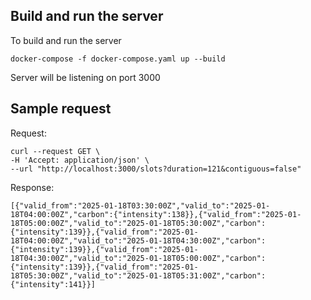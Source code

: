 ## Build and run the server


To build and run the server

```
docker-compose -f docker-compose.yaml up --build
```
Server will be listening on port 3000


## Sample request

Request:
```
curl --request GET \
-H 'Accept: application/json' \
--url "http://localhost:3000/slots?duration=121&contiguous=false"
```

Response:
```
[{"valid_from":"2025-01-18T03:30:00Z","valid_to":"2025-01-18T04:00:00Z","carbon":{"intensity":138}},{"valid_from":"2025-01-18T05:00:00Z","valid_to":"2025-01-18T05:30:00Z","carbon":{"intensity":139}},{"valid_from":"2025-01-18T04:00:00Z","valid_to":"2025-01-18T04:30:00Z","carbon":{"intensity":139}},{"valid_from":"2025-01-18T04:30:00Z","valid_to":"2025-01-18T05:00:00Z","carbon":{"intensity":139}},{"valid_from":"2025-01-18T05:30:00Z","valid_to":"2025-01-18T05:31:00Z","carbon":{"intensity":141}}]
```
